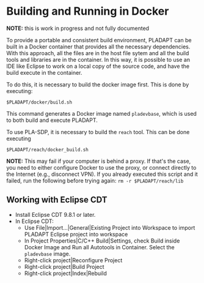 # Building and Running in Docker
**NOTE:** this is work in progress and not fully documented

To provide a portable and consistent build environment, PLADAPT can be built in a Docker container that provides all the necessary dependencies. With this approach, all the files are in the host file sytem and all the build tools and libraries are in the container. In this way, it is possible to use an IDE like Eclipse to work on a local copy of the source code, and have the build execute in the container.

To do this, it is necessary to build the docker image first. This is done by executing:

```
$PLADAPT/docker/build.sh
```
 
This command generates a Docker image named `pladevbase`, which is used to both build and execute PLADAPT.

To use PLA-SDP, it is necessary to build the `reach` tool. This can be done executing

```
$PLADAPT/reach/docker_build.sh
```

**NOTE:** This may fail if your computer is behind a proxy. If that's the case, you need to either configure Docker to use the proxy, or connect directly to the Internet (e.g., disconnect VPN). If you already executed this script and it failed, run the following before trying again: `rm -r $PLADAPT/reach/lib`

 
## Working with Eclipse CDT
- Install Eclipse CDT 9.8.1 or later.
- In Eclipse CDT:
    - Use File|Import...|General|Existing Project into Workspace to import PLADAPT Eclipse project into workspace
    - In Project Properties|C/C++ Build|Settings, check Build inside Docker Image and Run all Autotools in Container. Select the `pladevbase` image.
    - Right-click project|Reconfigure Project
    - Right-click project|Build Project
    - Right-click project|Index|Rebuild



